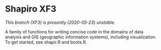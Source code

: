 # Shapiro XF3

_This branch (XF3) is presently (2020-05-23) unstable._

A family of functions for writing concise code in the domains of data analysis and GIS (geographic information systems), including visualization. To get started, see shapir.R and boots.R.
